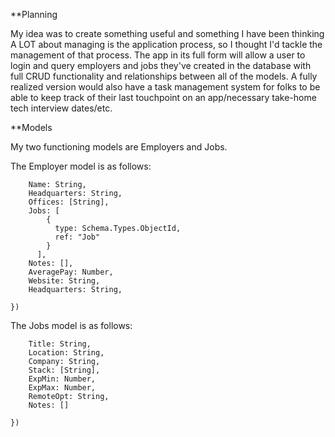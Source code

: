 **Planning

My idea was to create something useful and something I have been thinking A LOT about managing is the application process, so I thought I'd tackle the management of that process. The app in its full form will allow a user to login and query employers and jobs they've created in the database with full CRUD functionality and relationships between all of the models. A fully realized version would also have a task management system for folks to be able to keep track of their last touchpoint on an app/necessary take-home tech interview dates/etc. 

**Models

My two functioning models are Employers and Jobs. 

The Employer model is as follows:

```
    Name: String,
    Headquarters: String,
    Offices: [String],
    Jobs: [
        {
          type: Schema.Types.ObjectId,
          ref: "Job"
        }
      ],
    Notes: [],
    AveragePay: Number,
    Website: String,
    Headquarters: String,

})
```

The Jobs model is as follows:

```
    Title: String,
    Location: String,
    Company: String,
    Stack: [String],
    ExpMin: Number,
    ExpMax: Number,
    RemoteOpt: String,
    Notes: []

})
```